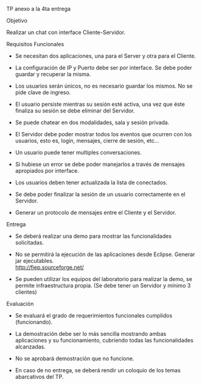 TP anexo a la 4ta entrega

Objetivo

Realizar un chat con interface Cliente-Servidor.

Requisitos Funcionales

-   Se necesitan dos aplicaciones, una para el Server y otra para el
    Cliente.

-   La configuración de IP y Puerto debe ser por interface. Se debe
    poder guardar y recuperar la misma.

-   Los usuarios serán únicos, no es necesario guardar los mismos. No se
    pide clave de ingreso.

-   El usuario persiste mientras su sesión esté activa, una vez que éste
    finaliza su sesión se debe eliminar del Servidor.

-   Se puede chatear en dos modalidades, sala y sesión privada.

-   El Servidor debe poder mostrar todos los eventos que ocurren con los
    usuarios, esto es, login, mensajes, cierre de sesión, etc…

-   Un usuario puede tener multiples conversaciones.

-   Si hubiese un error se debe poder manejarlos a través de mensajes
    apropiados por interface.

-   Los usuarios deben tener actualizada la lista de conectados.

-   Se debe poder finalizar la sesión de un usuario correctamente en el
    Servidor.

-   Generar un protocolo de mensajes entre el Cliente y el Servidor.

Entrega

-   Se deberá realizar una demo para mostrar las funcionalidades
    solicitadas.

-   No se permitirá la ejecución de las aplicaciones desde Eclipse.
    Generar jar ejecutables.\
    http://fjep.sourceforge.net/

-   Se pueden utilizar los equipos del laboratorio para realizar la
    demo, se permite infraestructura propia. (Se debe tener un Servidor
    y mínimo 3 clientes)

Evaluación

-   Se evaluará el grado de requerimientos funcionales cumplidos
    (funcionando).

-   La demostración debe ser lo más sencilla mostrando ambas
    aplicaciones y su funcionamiento, cubriendo todas las
    funcionalidades alcanzadas.

-   No se aprobará demostración que no funcione.

-   En caso de no entrega, se deberá rendir un coloquio de los temas
    abarcativos del TP.

